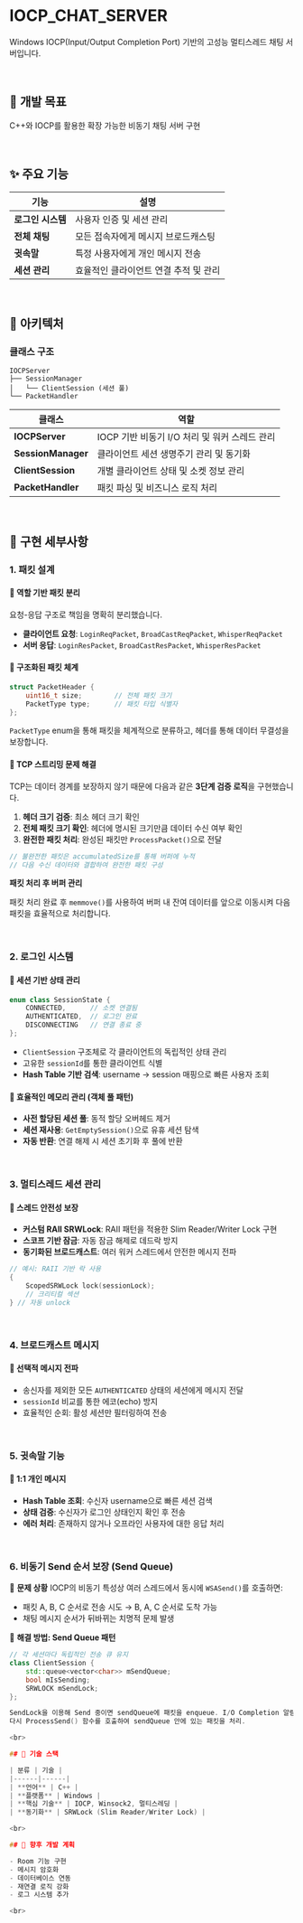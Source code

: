 # IOCP_CHAT_SERVER

Windows IOCP(Input/Output Completion Port) 기반의 고성능 멀티스레드 채팅 서버입니다.

<br>

## 🎯 개발 목표

C++와 IOCP를 활용한 확장 가능한 비동기 채팅 서버 구현

<br>

## ✨ 주요 기능

| 기능 | 설명 |
|------|------|
| **로그인 시스템** | 사용자 인증 및 세션 관리 |
| **전체 채팅** | 모든 접속자에게 메시지 브로드캐스팅 |
| **귓속말** | 특정 사용자에게 개인 메시지 전송 |
| **세션 관리** | 효율적인 클라이언트 연결 추적 및 관리 |

<br>

## 📐 아키텍처

### 클래스 구조

```
IOCPServer
├── SessionManager
│   └── ClientSession (세션 풀)
└── PacketHandler
```

| 클래스 | 역할 |
|--------|------|
| **IOCPServer** | IOCP 기반 비동기 I/O 처리 및 워커 스레드 관리 |
| **SessionManager** | 클라이언트 세션 생명주기 관리 및 동기화 |
| **ClientSession** | 개별 클라이언트 상태 및 소켓 정보 관리 |
| **PacketHandler** | 패킷 파싱 및 비즈니스 로직 처리 |

<br>

## 🔧 구현 세부사항

### 1. 패킷 설계

#### 📌 역할 기반 패킷 분리

요청-응답 구조로 책임을 명확히 분리했습니다.

- **클라이언트 요청**: `LoginReqPacket`, `BroadCastReqPacket`, `WhisperReqPacket`
- **서버 응답**: `LoginResPacket`, `BroadCastResPacket`, `WhisperResPacket`

#### 📌 구조화된 패킷 체계

```cpp
struct PacketHeader {
    uint16_t size;        // 전체 패킷 크기
    PacketType type;      // 패킷 타입 식별자
};
```

`PacketType` enum을 통해 패킷을 체계적으로 분류하고, 헤더를 통해 데이터 무결성을 보장합니다.

#### 📌 TCP 스트리밍 문제 해결

TCP는 데이터 경계를 보장하지 않기 때문에 다음과 같은 **3단계 검증 로직**을 구현했습니다.

1. **헤더 크기 검증**: 최소 헤더 크기 확인
2. **전체 패킷 크기 확인**: 헤더에 명시된 크기만큼 데이터 수신 여부 확인
3. **완전한 패킷 처리**: 완성된 패킷만 `ProcessPacket()`으로 전달

```cpp
// 불완전한 패킷은 accumulatedSize를 통해 버퍼에 누적
// 다음 수신 데이터와 결합하여 완전한 패킷 구성
```

**패킷 처리 후 버퍼 관리**

패킷 처리 완료 후 `memmove()`를 사용하여 버퍼 내 잔여 데이터를 앞으로 이동시켜 다음 패킷을 효율적으로 처리합니다.

<br>

### 2. 로그인 시스템

#### 📌 세션 기반 상태 관리

```cpp
enum class SessionState {
    CONNECTED,      // 소켓 연결됨
    AUTHENTICATED,  // 로그인 완료
    DISCONNECTING   // 연결 종료 중
};
```

- `ClientSession` 구조체로 각 클라이언트의 독립적인 상태 관리
- 고유한 `sessionId`를 통한 클라이언트 식별
- **Hash Table 기반 검색**: username → session 매핑으로 빠른 사용자 조회

#### 📌 효율적인 메모리 관리 (객체 풀 패턴)

- **사전 할당된 세션 풀**: 동적 할당 오버헤드 제거
- **세션 재사용**: `GetEmptySession()`으로 유휴 세션 탐색
- **자동 반환**: 연결 해제 시 세션 초기화 후 풀에 반환

<br>

### 3. 멀티스레드 세션 관리

#### 📌 스레드 안전성 보장

- **커스텀 RAII SRWLock**: RAII 패턴을 적용한 Slim Reader/Writer Lock 구현
- **스코프 기반 잠금**: 자동 잠금 해제로 데드락 방지
- **동기화된 브로드캐스트**: 여러 워커 스레드에서 안전한 메시지 전파

```cpp
// 예시: RAII 기반 락 사용
{
    ScopedSRWLock lock(sessionLock);
    // 크리티컬 섹션
} // 자동 unlock
```

<br>

### 4. 브로드캐스트 메시지

#### 📌 선택적 메시지 전파

- 송신자를 제외한 모든 `AUTHENTICATED` 상태의 세션에게 메시지 전달
- `sessionId` 비교를 통한 에코(echo) 방지
- 효율적인 순회: 활성 세션만 필터링하여 전송

<br>

### 5. 귓속말 기능

#### 📌 1:1 개인 메시지

- **Hash Table 조회**: 수신자 username으로 빠른 세션 검색
- **상태 검증**: 수신자가 로그인 상태인지 확인 후 전송
- **에러 처리**: 존재하지 않거나 오프라인 사용자에 대한 응답 처리

<br>

### 6. 비동기 Send 순서 보장 (Send Queue)

📌 **문제 상황**
IOCP의 비동기 특성상 여러 스레드에서 동시에 `WSASend()`를 호출하면:
- 패킷 A, B, C 순서로 전송 시도 → B, A, C 순서로 도착 가능
- 채팅 메시지 순서가 뒤바뀌는 치명적 문제 발생

📌 **해결 방법: Send Queue 패턴**
```cpp
// 각 세션마다 독립적인 전송 큐 유지
class ClientSession {
    std::queue<vector<char>> mSendQueue;
    bool mIsSending;
    SRWLOCK mSendLock;
};

SendLock을 이용해 Send 중이면 sendQueue에 패킷을 enqueue. I/O Completion 알림을 통해 Send Completed 시,
다시 ProcessSend() 함수를 호출하여 sendQueue 안에 있는 패킷을 처리.

<br>

## 🚀 기술 스택

| 분류 | 기술 |
|------|------|
| **언어** | C++ |
| **플랫폼** | Windows |
| **핵심 기술** | IOCP, Winsock2, 멀티스레딩 |
| **동기화** | SRWLock (Slim Reader/Writer Lock) |

<br>

## 📝 향후 개발 계획

- Room 기능 구현
- 메시지 암호화
- 데이터베이스 연동
- 재연결 로직 강화
- 로그 시스템 추가

<br>

